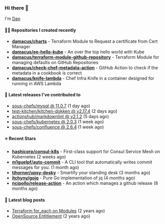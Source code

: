 

### Hi there 👋

I'm [Dan](https://medium.com/@dan.m.webb)

#### 👨‍💻 Repositories I created recently
- **[damacus/charts](https://github.com/damacus/charts)** - Terraform Module to Request a certificate from Cert Manager
- **[damacus/ee-hello-kube](https://github.com/damacus/ee-hello-kube)** - An over the top hello world with Kube
- **[damacus/terraform-module-github-repository](https://github.com/damacus/terraform-module-github-repository)** - Terraform Module for managing defaults on GitHub Repositories
- **[damacus/check-chef-metadata-action](https://github.com/damacus/check-chef-metadata-action)** - GitHub Action to check if the metadata in a cookbook is correct
- **[damacus/knife-lambda](https://github.com/damacus/knife-lambda)** - Chef Infra Knife in a container designed for running in AWS Lambda

#### 🚀 Latest releases I've contributed to


- [sous-chefs/mysql @ 11.0.7](https://github.com/sous-chefs/mysql/releases/tag/11.0.7) (1 day ago)
- [test-kitchen/kitchen-dokken @ v2.17.4](https://github.com/test-kitchen/kitchen-dokken/releases/tag/v2.17.4) (2 days ago)
- [actionshub/markdownlint @ v2.1.2](https://github.com/actionshub/markdownlint/releases/tag/v2.1.2) (5 days ago)
- [sous-chefs/kubernetes @ 2.0.3](https://github.com/sous-chefs/kubernetes/releases/tag/2.0.3) (1 week ago)
- [sous-chefs/confluence @ 2.6.4](https://github.com/sous-chefs/confluence/releases/tag/2.6.4) (1 week ago)

#### ⭐ Recent Stars


- **[hashicorp/consul-k8s](https://github.com/hashicorp/consul-k8s)** - First-class support for Consul Service Mesh on Kubernetes (2 weeks ago)
- **[m1guelpf/auto-commit](https://github.com/m1guelpf/auto-commit)** - A CLI tool that automatically writes commit messages for you. (1 month ago)
- **[tjhorner/upsy-desky](https://github.com/tjhorner/upsy-desky)** - Smartify your standing desk (3 months ago)
- **[itchyny/gojq](https://github.com/itchyny/gojq)** - Pure Go implementation of jq (4 months ago)
- **[ncipollo/release-action](https://github.com/ncipollo/release-action)** - An action which manages a github release (8 months ago)

#### 📄 Latest blog posts
- [Terraform for_each on Modules](https://medium.com/@dan.m.webb/terraform-for-each-on-modules-bcf17c97e9ff?source=rss-bbba9c670f6e------2) (2 years ago)
- [OpenSource Entitlement](https://medium.com/@dan.m.webb/opensource-entitlement-f4584a035063?source=rss-bbba9c670f6e------2) (2 years ago)
